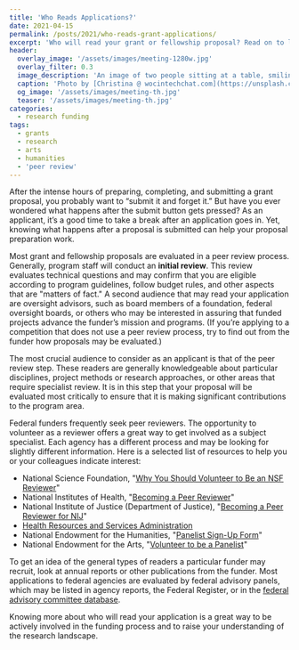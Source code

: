 ```yaml
---
title: 'Who Reads Applications?'
date: 2021-04-15
permalink: /posts/2021/who-reads-grant-applications/
excerpt: 'Who will read your grant or fellowship proposal? Read on to learn about who read your application and the questions they will ask.'
header:
  overlay_image: '/assets/images/meeting-1280w.jpg'
  overlay_filter: 0.3
  image_description: 'An image of two people sitting at a table, smiling, and talking to each other.'
  caption: 'Photo by [Christina @ wocintechchat.com](https://unsplash.com/@wocintechchat?utm_source=unsplash&amp;utm_medium=referral&amp;utm_content=creditCopyText) on Unsplash'
  og_image: '/assets/images/meeting-th.jpg'
  teaser: '/assets/images/meeting-th.jpg'
categories:
  - research funding
tags:
  - grants
  - research
  - arts
  - humanities
  - 'peer review'
---
```


After the intense hours of preparing, completing, and submitting a grant proposal, you probably want to “submit it and forget it.” But have you ever wondered what happens after the submit button gets pressed? As an applicant, it’s a good time to take a break after an application goes in. Yet, knowing what happens after a proposal is submitted can help your proposal preparation work.

Most grant and fellowship proposals are evaluated in a peer review process. Generally, program staff will conduct an **initial review**. This review evaluates technical questions and may confirm that you are eligible according to program guidelines, follow budget rules, and other aspects that are "matters of fact." A second audience that may read your application are oversight advisors, such as board members of a foundation, federal oversight boards, or others who may be interested in assuring that funded projects advance the funder’s mission and programs. (If you’re applying to a competition that does not use a peer review process, try to find out from the funder how proposals may be evaluated.)  

The most crucial audience to consider as an applicant is that of the peer review step. These readers are generally knowledgeable about particular disciplines, project methods or research approaches, or other areas that require specialist review. It is in this step that your proposal will be evaluated most critically to ensure that it is making significant contributions to the program area.

Federal funders frequently seek peer reviewers. The opportunity to volunteer as a reviewer offers a great way to get involved as a subject specialist. Each agency has a different process and may be looking for slightly different information. Here is a selected list of resources to help you or your colleagues indicate interest:

* National Science Foundation, "[Why You Should Volunteer to Be an NSF Reviewer](https://www.nsf.gov/bfa/dias/policy/merit_review/reviewer.jsp)"
* National Institutes of Health, "[Becoming a Peer Reviewer](https://grants.nih.gov/grants/peer/becoming_peer_reviewer.htm)"
* National Institute of Justice (Department of Justice), "[Becoming a Peer Reviewer for NIJ](https://nij.ojp.gov/funding/becoming-peer-reviewer-nij)"
* [Health Resources and Services Administration](https://rrm.grantsolutions.gov/AgencyPortal/hrsa.aspx)
* National Endowment for the Humanities, "[Panelist Sign-Up Form](https://securegrants.neh.gov/signup/)"
* National Endowment for the Arts, "[Volunteer to be a Panelist](https://www.arts.gov/form/volunteer-to-be-a-national-endowment-for-the-arts-panelist)"

To get an idea of the general types of readers a particular funder may recruit, look at annual reports or other publications from the funder. Most applications to federal agencies are evaluated by federal advisory panels, which may be listed in agency reports, the Federal Register, or in the [federal advisory committee database](https://www.facadatabase.gov/FACA/apex/FACAPublicSearch).

Knowing more about who will read your application is a great way to be actively involved in the funding process and to raise your understanding of the research landscape.
